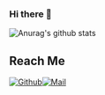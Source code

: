 ### Hi there 👋
![Anurag's github stats](https://github-readme-stats.vercel.app/api?username=xunyegege&show_icons=true&theme=radical&hide=["contribs","prs"])

## Reach Me
[![Github](https://img.shields.io/github/followers/xunyegege?label=Follow&style=social)](https://github.com/xunyegege)[![Mail](https://img.shields.io/badge/-xunyegege@gmail.com-gray?style=flat-square&logo=gmail&logoColor=red&link=https://www.linkedin.com/in/sarthak-bharadwaj-8552b5110/)](mailto:xunyegege@gmail.com)


<!--
**xunyegege/xunyegege** is a ✨ _special_ ✨ repository because its `README.md` (this file) appears on your GitHub profile.

Here are some ideas to get you started:

- 🔭 I’m currently working on ...
- 🌱 I’m currently learning ...
- 👯 I’m looking to collaborate on ...
- 🤔 I’m looking for help with ...
- 💬 Ask me about ...
- 📫 How to reach me: ...
- 😄 Pronouns: ...
- ⚡ Fun fact: ...
-->
